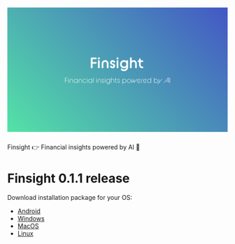 # ![Finsight](https://github.com/maxint-app/finsight-releases/blob/main/Finsight-1920x1080.png)
Finsight 👉 Financial insights powered by AI 🚀

# Finsight 0.1.1 release
Download installation package for your OS:
- [Android](https://github.com/maxint-app/finsight-releases/blob/main/Finsight-android-all.apk)
- [Windows](https://github.com/maxint-app/finsight-releases/blob/main/Finsight-windows-x86_64-setup.exe)
- [MacOS](https://github.com/maxint-app/finsight-releases/blob/main/Finsight-macos-universal.dmg)
- [Linux](https://github.com/maxint-app/finsight-releases/blob/main/Finsight-linux-x86_64.deb)
